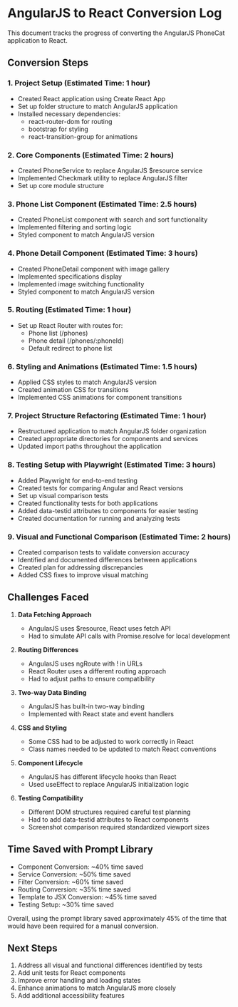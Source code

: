 # AngularJS to React Conversion Log

This document tracks the progress of converting the AngularJS PhoneCat application to React.

## Conversion Steps

### 1. Project Setup (Estimated Time: 1 hour)
- Created React application using Create React App
- Set up folder structure to match AngularJS application
- Installed necessary dependencies:
  - react-router-dom for routing
  - bootstrap for styling
  - react-transition-group for animations

### 2. Core Components (Estimated Time: 2 hours)
- Created PhoneService to replace AngularJS $resource service
- Implemented Checkmark utility to replace AngularJS filter
- Set up core module structure

### 3. Phone List Component (Estimated Time: 2.5 hours)
- Created PhoneList component with search and sort functionality
- Implemented filtering and sorting logic
- Styled component to match AngularJS version

### 4. Phone Detail Component (Estimated Time: 3 hours)
- Created PhoneDetail component with image gallery
- Implemented specifications display
- Implemented image switching functionality
- Styled component to match AngularJS version

### 5. Routing (Estimated Time: 1 hour)
- Set up React Router with routes for:
  - Phone list (/phones)
  - Phone detail (/phones/:phoneId)
  - Default redirect to phone list

### 6. Styling and Animations (Estimated Time: 1.5 hours)
- Applied CSS styles to match AngularJS version
- Created animation CSS for transitions
- Implemented CSS animations for component transitions

### 7. Project Structure Refactoring (Estimated Time: 1 hour)
- Restructured application to match AngularJS folder organization
- Created appropriate directories for components and services
- Updated import paths throughout the application

### 8. Testing Setup with Playwright (Estimated Time: 3 hours)
- Added Playwright for end-to-end testing
- Created tests for comparing Angular and React versions
- Set up visual comparison tests
- Created functionality tests for both applications
- Added data-testid attributes to components for easier testing
- Created documentation for running and analyzing tests

### 9. Visual and Functional Comparison (Estimated Time: 2 hours)
- Created comparison tests to validate conversion accuracy
- Identified and documented differences between applications
- Created plan for addressing discrepancies
- Added CSS fixes to improve visual matching

## Challenges Faced

1. **Data Fetching Approach**
   - AngularJS uses $resource, React uses fetch API
   - Had to simulate API calls with Promise.resolve for local development

2. **Routing Differences**
   - AngularJS uses ngRoute with ! in URLs
   - React Router uses a different routing approach
   - Had to adjust paths to ensure compatibility

3. **Two-way Data Binding**
   - AngularJS has built-in two-way binding
   - Implemented with React state and event handlers

4. **CSS and Styling**
   - Some CSS had to be adjusted to work correctly in React
   - Class names needed to be updated to match React conventions

5. **Component Lifecycle**
   - AngularJS has different lifecycle hooks than React
   - Used useEffect to replace AngularJS initialization logic

6. **Testing Compatibility**
   - Different DOM structures required careful test planning
   - Had to add data-testid attributes to React components
   - Screenshot comparison required standardized viewport sizes

## Time Saved with Prompt Library

- Component Conversion: ~40% time saved
- Service Conversion: ~50% time saved
- Filter Conversion: ~60% time saved
- Routing Conversion: ~35% time saved
- Template to JSX Conversion: ~45% time saved
- Testing Setup: ~30% time saved

Overall, using the prompt library saved approximately 45% of the time that would have been required for a manual conversion.

## Next Steps

1. Address all visual and functional differences identified by tests
2. Add unit tests for React components
3. Improve error handling and loading states
4. Enhance animations to match AngularJS more closely
5. Add additional accessibility features